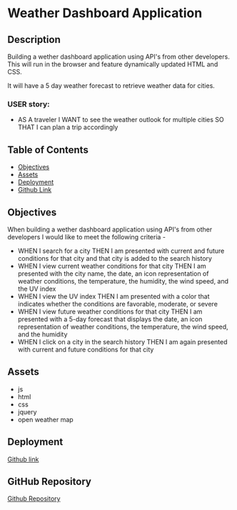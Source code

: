 # Weather Dashboard Application

## Description

Building a wether dashboard application using API's from other developers. This will run in the browser and feature dynamically updated HTML and CSS.

It will have a 5 day weather forecast to retrieve weather data for cities.


### USER story: 

* AS A traveler I WANT to see the weather outlook for multiple cities SO THAT I can plan a trip accordingly

## Table of Contents

- [Objectives](#objectives)
- [Assets](#assets)
- [Deployment](#deployment)
- [Github Link](#github-link)


## Objectives

When building a wether dashboard application using API's from other developers I would like to meet the following criteria - 

* WHEN I search for a city THEN I am presented with current and future conditions for that city and that city is added to the search history
* WHEN I view current weather conditions for that city THEN I am presented with the city name, the date, an icon representation of weather conditions, the temperature, the humidity, the wind speed, and the UV index
* WHEN I view the UV index THEN I am presented with a color that indicates whether the conditions are favorable, moderate, or severe
* WHEN I view future weather conditions for that city THEN I am presented with a 5-day forecast that displays the date, an icon representation of weather conditions, the temperature, the wind speed, and the humidity
* WHEN I click on a city in the search history THEN I am again presented with current and future conditions for that city



## Assets

* js
* html
* css
* jquery
* open weather map

## Deployment

[Github link]()

## GitHub Repository

[Github Repository](https://github.com/Gdebortoli)





